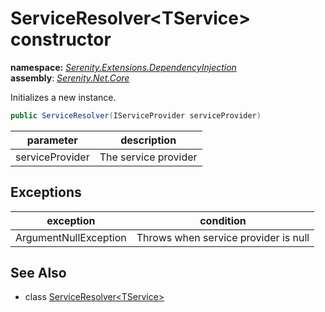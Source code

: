 # ServiceResolver&lt;TService&gt; constructor
**namespace:** *[Serenity.Extensions.DependencyInjection](../../README.md#serenity.extensions.dependencyinjection-namespace)*   **assembly**: *[Serenity.Net.Core](../../README.md)*

Initializes a new instance.

```csharp
public ServiceResolver(IServiceProvider serviceProvider)
```

| parameter | description |
| --- | --- |
| serviceProvider | The service provider |

## Exceptions

| exception | condition |
| --- | --- |
| ArgumentNullException | Throws when service provider is null |

## See Also

* class [ServiceResolver&lt;TService&gt;](../ServiceResolver-1.md)